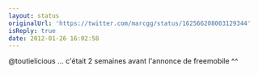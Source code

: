 ```yaml
---
layout: status
originalUrl: 'https://twitter.com/marcgg/status/162566208003129344'
isReply: true
date: 2012-01-26 16:02:58
---
```


@toutielicious ... c'était 2 semaines avant l'annonce de freemobile ^^
